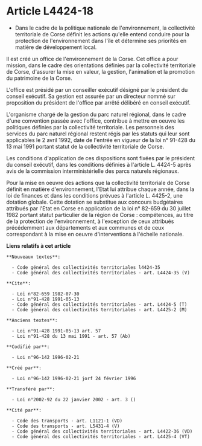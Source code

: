 # Article L4424-18

- Dans le cadre de la politique nationale de l'environnement, la collectivité territoriale de Corse définit les actions
qu'elle entend conduire pour la protection de l'environnement dans l'île et détermine ses priorités en matière de
développement local.

Il est créé un office de l'environnement de la Corse. Cet office a pour mission, dans le cadre des orientations définies par
la collectivité territoriale de Corse, d'assurer la mise en valeur, la gestion, l'animation et la promotion du patrimoine de
la Corse.

L'office est présidé par un conseiller exécutif désigné par le président du conseil exécutif. Sa gestion est assurée par un
directeur nommé sur proposition du président de l'office par arrêté délibéré en conseil exécutif.

L'organisme chargé de la gestion du parc naturel régional, dans le cadre d'une convention passée avec l'office, contribue à
mettre en oeuvre les politiques définies par la collectivité territoriale. Les personnels des services du parc naturel
régional restent régis par les statuts qui leur sont applicables le 2 avril 1992, date de l'entrée en vigueur de la loi n°
91-428 du 13 mai 1991 portant statut de la collectivité territoriale de Corse.

Les conditions d'application de ces dispositions sont fixées par le président du conseil exécutif, dans les conditions
définies à l'article L. 4424-5 après avis de la commission interministérielle des parcs naturels régionaux.

Pour la mise en oeuvre des actions que la collectivité territoriale de Corse définit en matière d'environnement, l'Etat lui
attribue chaque année, dans la loi de finances et dans les conditions prévues à l'article L. 4425-2, une dotation globale.
Cette dotation se substitue aux concours budgétaires attribués par l'Etat en Corse en application de la loi n° 82-659 du 30
juillet 1982 portant statut particulier de la région de Corse : compétences, au titre de la protection de l'environnement, à
l'exception de ceux attribués précédemment aux départements et aux communes et de ceux correspondant à la mise en oeuvre
d'interventions à l'échelle nationale.

**Liens relatifs à cet article**

	**Nouveaux textes**:

	  - Code général des collectivités territoriales l4424-35
	  - Code général des collectivités territoriales - art. L4424-35 (V)

	**Cite**:

	  - Loi n°82-659 1982-07-30
	  - Loi n°91-428 1991-05-13
	  - Code général des collectivités territoriales - art. L4424-5 (T)
	  - Code général des collectivités territoriales - art. L4425-2 (M)

	**Anciens textes**:

	  - Loi n°91-428 1991-05-13 art. 57
	  - Loi n°91-428 du 13 mai 1991 - art. 57 (Ab)

	**Codifié par**:

	  - Loi n°96-142 1996-02-21

	**Créé par**:

	  - Loi n°96-142 1996-02-21 jorf 24 février 1996

	**Transféré par**:

	  - Loi n°2002-92 du 22 janvier 2002 - art. 3 ()

	**Cité par**:

	  - Code des transports - art. L1121-1 (VD)
	  - Code des transports - art. L5431-4 (V)
	  - Code général des collectivités territoriales - art. L4422-36 (VD)
	  - Code général des collectivités territoriales - art. L4425-4 (VT)
